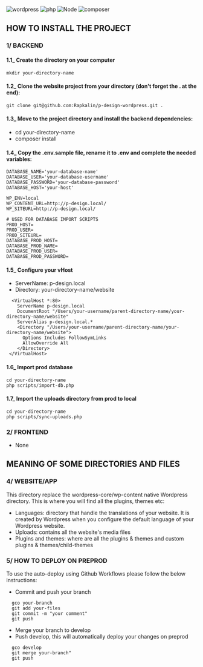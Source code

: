 ![wordpress](https://img.shields.io/badge/wordpress-v6.2-0678BE.svg?style=flat-square)
![php](https://img.shields.io/badge/PHP-v8.1-828cb7.svg?style=flat-square)
![Node](https://img.shields.io/badge/node-v18-644D31.svg?style=flat-square)
![composer](https://img.shields.io/badge/composer-v2-126E75.svg?style=flat-square)

## HOW TO INSTALL THE PROJECT

### 1/ BACKEND

#### 1.1_ Create the directory on your computer
```
mkdir your-directory-name
```

#### 1.2_ Clone the website project from your directory (don't forget the . at the end):
```git
git clone git@github.com:Rapkalin/p-design-wordpress.git .
```

#### 1.3_ Move to the project directory and install the backend dependencies:
- cd your-directory-name
- composer install

#### 1.4_ Copy the .env.sample file, rename it to .env and complete the needed variables:
```
DATABASE_NAME='your-database-name'
DATABASE_USER='your-database-username'
DATABASE_PASSWORD='your-database-password'
DATABASE_HOST='your-host'

WP_ENV=local
WP_CONTENT_URL=http://p-design.local/
WP_SITEURL=http://p-design.local/

# USED FOR DATABASE IMPORT SCRIPTS
PROD_HOST=
PROD_USER=
PROD_SITEURL=
DATABASE_PROD_HOST=
DATABASE_PROD_NAME=
DATABASE_PROD_USER=
DATABASE_PROD_PASSWORD=
```

#### 1.5_ Configure your vHost
- ServerName: p-design.local
- Directory: your-directory-name/website
```
  <VirtualHost *:80>
    ServerName p-design.local
    DocumentRoot "/Users/your-username/parent-directory-name/your-directory-name/website"
    ServerAlias p-design.local.*
    <Directory "/Users/your-username/parent-directory-name/your-directory-name/website">
      Options Includes FollowSymLinks
      AllowOverride All
    </Directory>
 </VirtualHost>
```

#### 1.6_ Import prod database
```
cd your-directory-name
php scripts/import-db.php
```

#### 1.7_ Import the uploads directory from prod to local
```
cd your-directory-name
php scripts/sync-uploads.php
```

### 2/ FRONTEND
- None

## MEANING OF SOME DIRECTORIES AND FILES

### 4/ WEBSITE/APP
This directory replace the wordpress-core/wp-content native Wordpress directory.
This is where you will find all the plugins, themes etc:
- Languages: directory that handle the translations of your website. It is created by Wordpress when you configure the default language of your Wordpress website.
- Uploads: contains all the website's media files
- Plugins and themes: where are all the plugins & themes and custom plugins & themes/child-themes

### 5/ HOW TO DEPLOY ON PREPROD
To use the auto-deploy using Github Workflows please follow the below instructions:
- Commit and push your branch
```
  gco your-branch
  git add your-files
  git commit -m "your comment"
  git push
```
- Merge your branch to develop
- Push develop, this will automatically deploy your changes on preprod
```
  gco develop
  git merge your-branch"
  git push
```